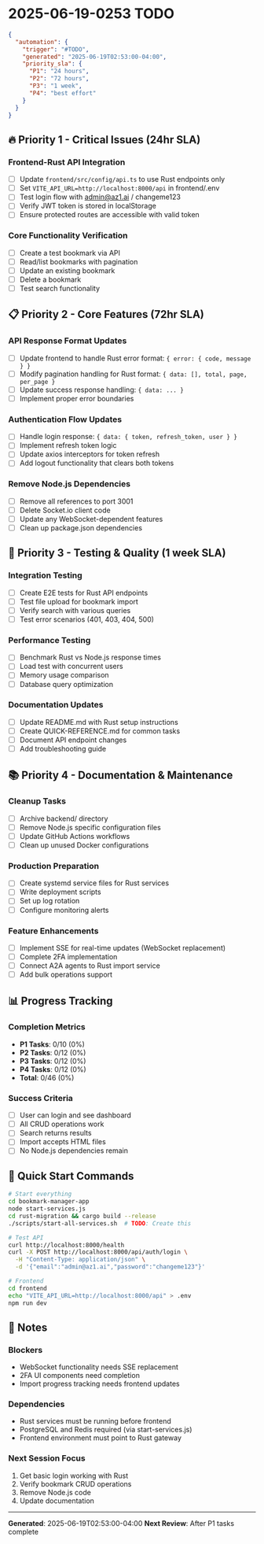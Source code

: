 # 2025-06-19-0253 TODO

```json
{
  "automation": {
    "trigger": "#TODO",
    "generated": "2025-06-19T02:53:00-04:00",
    "priority_sla": {
      "P1": "24 hours",
      "P2": "72 hours",
      "P3": "1 week",
      "P4": "best effort"
    }
  }
}
```

## 🔥 Priority 1 - Critical Issues (24hr SLA)

### Frontend-Rust API Integration
- [ ] Update `frontend/src/config/api.ts` to use Rust endpoints only
- [ ] Set `VITE_API_URL=http://localhost:8000/api` in frontend/.env
- [ ] Test login flow with admin@az1.ai / changeme123
- [ ] Verify JWT token is stored in localStorage
- [ ] Ensure protected routes are accessible with valid token

### Core Functionality Verification
- [ ] Create a test bookmark via API
- [ ] Read/list bookmarks with pagination
- [ ] Update an existing bookmark
- [ ] Delete a bookmark
- [ ] Test search functionality

## 📋 Priority 2 - Core Features (72hr SLA)

### API Response Format Updates
- [ ] Update frontend to handle Rust error format: `{ error: { code, message } }`
- [ ] Modify pagination handling for Rust format: `{ data: [], total, page, per_page }`
- [ ] Update success response handling: `{ data: ... }`
- [ ] Implement proper error boundaries

### Authentication Flow Updates
- [ ] Handle login response: `{ data: { token, refresh_token, user } }`
- [ ] Implement refresh token logic
- [ ] Update axios interceptors for token refresh
- [ ] Add logout functionality that clears both tokens

### Remove Node.js Dependencies
- [ ] Remove all references to port 3001
- [ ] Delete Socket.io client code
- [ ] Update any WebSocket-dependent features
- [ ] Clean up package.json dependencies

## 🧪 Priority 3 - Testing & Quality (1 week SLA)

### Integration Testing
- [ ] Create E2E tests for Rust API endpoints
- [ ] Test file upload for bookmark import
- [ ] Verify search with various queries
- [ ] Test error scenarios (401, 403, 404, 500)

### Performance Testing
- [ ] Benchmark Rust vs Node.js response times
- [ ] Load test with concurrent users
- [ ] Memory usage comparison
- [ ] Database query optimization

### Documentation Updates
- [ ] Update README.md with Rust setup instructions
- [ ] Create QUICK-REFERENCE.md for common tasks
- [ ] Document API endpoint changes
- [ ] Add troubleshooting guide

## 📚 Priority 4 - Documentation & Maintenance

### Cleanup Tasks
- [ ] Archive backend/ directory
- [ ] Remove Node.js specific configuration files
- [ ] Update GitHub Actions workflows
- [ ] Clean up unused Docker configurations

### Production Preparation
- [ ] Create systemd service files for Rust services
- [ ] Write deployment scripts
- [ ] Set up log rotation
- [ ] Configure monitoring alerts

### Feature Enhancements
- [ ] Implement SSE for real-time updates (WebSocket replacement)
- [ ] Complete 2FA implementation
- [ ] Connect A2A agents to Rust import service
- [ ] Add bulk operations support

## 📊 Progress Tracking

### Completion Metrics
- **P1 Tasks**: 0/10 (0%)
- **P2 Tasks**: 0/12 (0%)
- **P3 Tasks**: 0/12 (0%)
- **P4 Tasks**: 0/12 (0%)
- **Total**: 0/46 (0%)

### Success Criteria
- [ ] User can login and see dashboard
- [ ] All CRUD operations work
- [ ] Search returns results
- [ ] Import accepts HTML files
- [ ] No Node.js dependencies remain

## 🚀 Quick Start Commands

```bash
# Start everything
cd bookmark-manager-app
node start-services.js
cd rust-migration && cargo build --release
./scripts/start-all-services.sh  # TODO: Create this

# Test API
curl http://localhost:8000/health
curl -X POST http://localhost:8000/api/auth/login \
  -H "Content-Type: application/json" \
  -d '{"email":"admin@az1.ai","password":"changeme123"}'

# Frontend
cd frontend
echo "VITE_API_URL=http://localhost:8000/api" > .env
npm run dev
```

## 📝 Notes

### Blockers
- WebSocket functionality needs SSE replacement
- 2FA UI components need completion
- Import progress tracking needs frontend updates

### Dependencies
- Rust services must be running before frontend
- PostgreSQL and Redis required (via start-services.js)
- Frontend environment must point to Rust gateway

### Next Session Focus
1. Get basic login working with Rust
2. Verify bookmark CRUD operations
3. Remove Node.js code
4. Update documentation

---

**Generated**: 2025-06-19T02:53:00-04:00
**Next Review**: After P1 tasks complete
